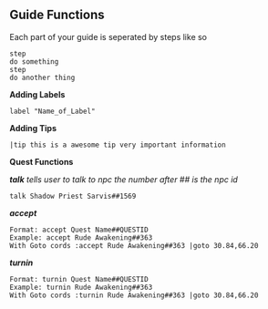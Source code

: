 ## Guide Functions 

Each part of your guide is seperated by steps like so

```
step
do something
step
do another thing
```

**Adding Labels**

```
label "Name_of_Label"
```

**Adding Tips**

```
|tip this is a awesome tip very important information
```

**Quest Functions**

***talk***
   *tells user to talk to npc the number after ## is the npc id*
```
talk Shadow Priest Sarvis##1569
```

***accept***

```
Format: accept Quest Name##QUESTID 
Example: accept Rude Awakening##363
With Goto cords :accept Rude Awakening##363 |goto 30.84,66.20
```

***turnin***

```
Format: turnin Quest Name##QUESTID 
Example: turnin Rude Awakening##363
With Goto cords :turnin Rude Awakening##363 |goto 30.84,66.20
```
